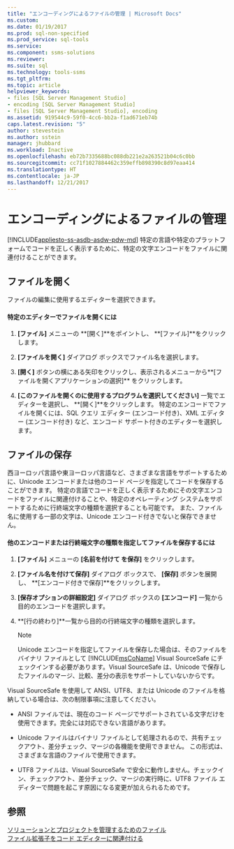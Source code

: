 ```yaml
---
title: "エンコーディングによるファイルの管理 | Microsoft Docs"
ms.custom: 
ms.date: 01/19/2017
ms.prod: sql-non-specified
ms.prod_service: sql-tools
ms.service: 
ms.component: ssms-solutions
ms.reviewer: 
ms.suite: sql
ms.technology: tools-ssms
ms.tgt_pltfrm: 
ms.topic: article
helpviewer_keywords:
- files [SQL Server Management Studio]
- encoding [SQL Server Management Studio]
- files [SQL Server Management Studio], encoding
ms.assetid: 919544c9-59f0-4cc6-bb2a-f1ad671eb74b
caps.latest.revision: "5"
author: stevestein
ms.author: sstein
manager: jhubbard
ms.workload: Inactive
ms.openlocfilehash: eb72b7335688bc088db221e2a263521b04c6c0bb
ms.sourcegitcommit: cc71f1027884462c359effb898390c8d97eaa414
ms.translationtype: HT
ms.contentlocale: ja-JP
ms.lasthandoff: 12/21/2017
---
```

# <a name="manage-files-with-encoding"></a>エンコーディングによるファイルの管理
[!INCLUDE[appliesto-ss-asdb-asdw-pdw-md](../../includes/appliesto-ss-asdb-asdw-pdw-md.md)] 特定の言語や特定のプラットフォームでコードを正しく表示するために、特定の文字エンコードをファイルに関連付けることができます。  
  
## <a name="opening-files"></a>ファイルを開く  
ファイルの編集に使用するエディターを選択できます。  
  
#### <a name="to-open-a-file-with-a-specific-editor"></a>特定のエディターでファイルを開くには  
  
1.  **[ファイル]** メニューの **[開く]**をポイントし、 **[ファイル]**をクリックします。  
  
2.  **[ファイルを開く]** ダイアログ ボックスでファイル名を選択します。  
  
3.  **[開く]** ボタンの横にある矢印をクリックし、表示されるメニューから**[ファイルを開くアプリケーションの選択]** をクリックします。  
  
4.  **[このファイルを開くのに使用するプログラムを選択してください]** 一覧でエディターを選択し、 **[開く]**をクリックします。 特定のエンコードでファイルを開くには、SQL クエリ エディター (エンコード付き)、XML エディター (エンコード付き) など、エンコード サポート付きのエディターを選択します。  
  
## <a name="saving-files"></a>ファイルの保存  
西ヨーロッパ言語や東ヨーロッパ言語など、さまざまな言語をサポートするために、Unicode エンコードまたは他のコード ページを指定してコードを保存することができます。 特定の言語でコードを正しく表示するためにその文字エンコードをファイルに関連付けることや、特定のオペレーティング システムをサポートするために行終端文字の種類を選択することも可能です。 また、ファイル名に使用する一部の文字は、Unicode エンコード付きでないと保存できません。  
  
#### <a name="to-save-a-file-with-a-different-encoding-or-line-ending-type"></a>他のエンコードまたは行終端文字の種類を指定してファイルを保存するには  
  
1.  **[ファイル]** メニューの **[名前を付けて <filename> を保存]** をクリックします。  
  
2.  **[ファイル名を付けて保存]** ダイアログ ボックスで、 **[保存]** ボタンを展開し、 **[エンコード付きで保存]**をクリックします。  
  
3.  **[保存オプションの詳細設定]** ダイアログ ボックスの **[エンコード]** 一覧から目的のエンコードを選択します。  
  
4.  **[行の終わり]**一覧から目的の行終端文字の種類を選択します。  
  
    > [!NOTE]  
    > Unicode エンコードを指定してファイルを保存した場合は、そのファイルをバイナリ ファイルとして [!INCLUDE[msCoName](../../includes/msconame_md.md)] Visual SourceSafe にチェックインする必要があります。Visual SourceSafe は、Unicode で保存したファイルのマージ、比較、差分の表示をサポートしていないからです。  
  
Visual SourceSafe を使用して ANSI、UTF8、または Unicode のファイルを格納している場合は、次の制限事項に注意してください。  
  
-   ANSI ファイルでは、現在のコード ページでサポートされている文字だけを使用できます。完全には対応できない言語があります。  
  
-   Unicode ファイルはバイナリ ファイルとして処理されるので、共有チェックアウト、差分チェック、マージの各機能を使用できません。 この形式は、さまざまな言語のファイルで使用できます。  
  
-   UTF8 ファイルは、Visual SourceSafe で安全に動作しません。チェックイン、チェックアウト、差分チェック、マージの実行時に、UTF8 ファイル エディターで問題を起こす原因になる変更が加えられるためです。  
  
## <a name="see-also"></a>参照  
[ソリューションとプロジェクトを管理するためのファイル](../../ssms/solution/files-that-manage-solutions-and-projects.md)  
[ファイル拡張子をコード エディターに関連付ける](http://msdn.microsoft.com/en-us/193630f4-93de-4950-8f36-68702531f925)  
  
